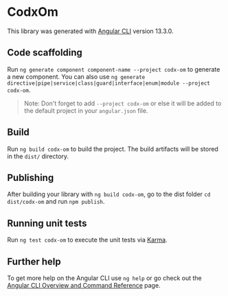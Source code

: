 # CodxOm

This library was generated with [Angular CLI](https://github.com/angular/angular-cli) version 13.3.0.

## Code scaffolding

Run `ng generate component component-name --project codx-om` to generate a new component. You can also use `ng generate directive|pipe|service|class|guard|interface|enum|module --project codx-om`.
> Note: Don't forget to add `--project codx-om` or else it will be added to the default project in your `angular.json` file. 

## Build

Run `ng build codx-om` to build the project. The build artifacts will be stored in the `dist/` directory.

## Publishing

After building your library with `ng build codx-om`, go to the dist folder `cd dist/codx-om` and run `npm publish`.

## Running unit tests

Run `ng test codx-om` to execute the unit tests via [Karma](https://karma-runner.github.io).

## Further help

To get more help on the Angular CLI use `ng help` or go check out the [Angular CLI Overview and Command Reference](https://angular.io/cli) page.
